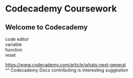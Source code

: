 # Codecademy Coursework

## Welcome to Codecademy
code editor <br>
variable <br>
function <br>
reset <br>

https://www.codecademy.com/article/whats-next-general <br>
^^ Codecademy Docs contributing is interesting suggestion <br>
